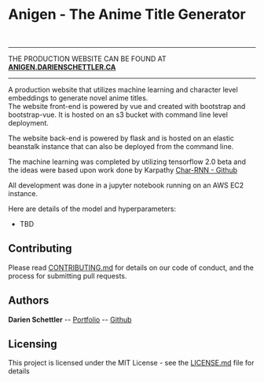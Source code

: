# Anigen - The Anime Title Generator
<br>

---

THE PRODUCTION WEBSITE CAN BE FOUND AT <tab> [**ANIGEN.DARIENSCHETTLER.CA**](http://anigen.darienschettler.ca)

---

A production website that utilizes machine learning and character level embeddings to generate novel anime titles.<br>
The website front-end is powered by vue and created with bootstrap and bootstrap-vue. It is hosted on an s3 bucket with command line level deployment. <br>

The website back-end is powered by flask and is hosted on an elastic beanstalk instance that can also be deployed from the command line.<br>

The machine learning was completed by utilizing tensorflow 2.0 beta and the ideas were based upon work done by Karpathy [Char-RNN - Github](https://github.com/karpathy/char-rnn) <br>

All development was done in a jupyter notebook running on an AWS EC2 instance.<br>

Here are details of the model and hyperparameters:
  - TBD


## Contributing

Please read [CONTRIBUTING.md](CONTRIBUTING.md) for details on our code of conduct, and the process for submitting pull requests.

## Authors

**Darien Schettler** -- [Portfolio](http://darienschettler.ca/) -- [Github](https://github.com/darien-schettler)


## Licensing

This project is licensed under the MIT License - see the [LICENSE.md](LICENSE.md) file for details

